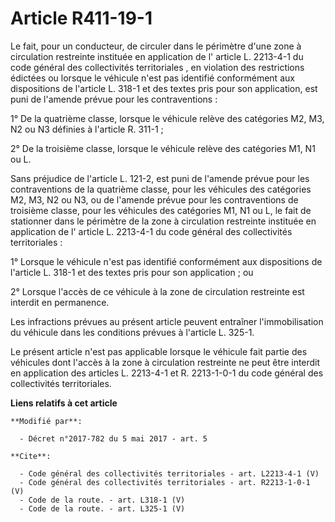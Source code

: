 # Article R411-19-1

Le fait, pour un conducteur, de circuler dans le périmètre d'une zone à circulation restreinte instituée en application de l'
article L. 2213-4-1 du code général des collectivités territoriales
, en violation des restrictions édictées ou lorsque le véhicule n'est pas identifié conformément aux dispositions de
l'article L. 318-1 et des textes pris pour son application, est puni de l'amende prévue pour les contraventions : 

1° De la quatrième classe, lorsque le véhicule relève des catégories M2, M3, N2 ou N3 définies à l'article R. 311-1 ; 

2° De la troisième classe, lorsque le véhicule relève des catégories M1, N1 ou L. 

Sans préjudice de l'article L. 121-2, est puni de l'amende prévue pour les contraventions de la quatrième classe, pour les
véhicules des catégories M2, M3, N2 ou N3, ou de l'amende prévue pour les contraventions de troisième classe, pour les
véhicules des catégories M1, N1 ou L, le fait de stationner dans le périmètre de la zone à circulation restreinte instituée
en application de l'
article L. 2213-4-1 du code général des collectivités territoriales 
: 

1° Lorsque le véhicule n'est pas identifié conformément aux dispositions de l'article L. 318-1 et des textes pris pour son
application ; ou 

2° Lorsque l'accès de ce véhicule à la zone de circulation restreinte est interdit en permanence. 

Les infractions prévues au présent article peuvent entraîner l'immobilisation du véhicule dans les conditions prévues à
l'article L. 325-1. 

Le présent article n'est pas applicable lorsque le véhicule fait partie des véhicules dont l'accès à la zone à circulation
restreinte ne peut être interdit en application des articles 
L. 2213-4-1 
et 
R. 2213-1-0-1 
du code général des collectivités territoriales.

**Liens relatifs à cet article**

	**Modifié par**:

	  - Décret n°2017-782 du 5 mai 2017 - art. 5

	**Cite**:

	  - Code général des collectivités territoriales - art. L2213-4-1 (V)
	  - Code général des collectivités territoriales - art. R2213-1-0-1 (V)
	  - Code de la route. - art. L318-1 (V)
	  - Code de la route. - art. L325-1 (V)
